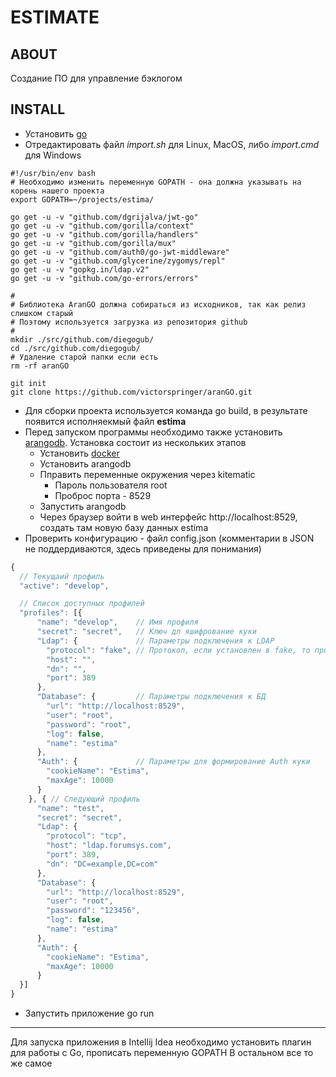 # ESTIMATE

## ABOUT

Создание ПО для управление бэклогом

## INSTALL

* Установить [go](https://golang.org/)
* Отредактировать файл _import.sh_ для Linux, MacOS, либо _import.cmd_ для Windows
```Shell
#!/usr/bin/env bash
# Необходимо изменить переменную GOPATH - она должна указывать на корень нашего проекта
export GOPATH=~/projects/estima/

go get -u -v "github.com/dgrijalva/jwt-go"
go get -u -v "github.com/gorilla/context"
go get -u -v "github.com/gorilla/handlers"
go get -u -v "github.com/gorilla/mux"
go get -u -v "github.com/auth0/go-jwt-middleware"
go get -u -v "github.com/glycerine/zygomys/repl"
go get -u -v "gopkg.in/ldap.v2"
go get -u -v "github.com/go-errors/errors"

#
# Библиотека AranGO должна собираться из исходников, так как релиз слишком старый
# Поэтому используется загрузка из репозитория github 
#
mkdir ./src/github.com/diegogub/
cd ./src/github.com/diegogub/
# Удаление старой папки если есть
rm -rf aranGO

git init
git clone https://github.com/victorspringer/aranGO.git
```
* Для сборки проекта используется команда go build, в результате появится исполняекмый файл **estima**
* Перед запуском программы необходимо также установить [arangodb](https://www.arangodb.com). Установка состоит из нескольких этапов
  * Установить [docker](https://www.docker.com/)
  * Установить arangodb
  * Пправить переменные окружения через kitematic
    * Пароль пользователя root
    * Проброс порта - 8529
  * Запустить arangodb
  * Через браузер войти в web интерфейс http://localhost:8529, создать там новую базу данных estima
* Проверить конфигурацию - файл config.json (комментарии в JSON не поддердиваются, здесь приведены для понимания)
```javascript
{
  // Текущаий профиль 
  "active": "develop",

  // Список доступных профилей
  "profiles": [{
      "name": "develop",    // Имя профиля
      "secret": "secret",   // Ключ дл яшифрование куки 
      "Ldap": {             // Параметры подключения к LDAP
        "protocol": "fake", // Протокол, если установлен в fake, то проверка пользователя в LDAP не производится
        "host": "",
        "dn": "",
        "port": 389
      },
      "Database": {         // Параметры подключения к БД
        "url": "http://localhost:8529",
        "user": "root",
        "password": "root",
        "log": false,
        "name": "estima"
      },
      "Auth": {             // Параметры для формирование Auth куки
        "cookieName": "Estima",
        "maxAge": 10000
      }
    }, { // Следующий профиль
      "name": "test",
      "secret": "secret",
      "Ldap": {
        "protocol": "tcp",
        "host": "ldap.forumsys.com",
        "port": 389,
        "dn": "DC=example,DC=com"
      },
      "Database": {
        "url": "http://localhost:8529",
        "user": "root",
        "password": "123456",
        "log": false,
        "name": "estima"
      },
      "Auth": {
        "cookieName": "Estima",
        "maxAge": 10000
      }
  }]
}
```   
* Запустить приложение go run
----
Для запуска приложения в Intellij Idea необходимо установить плагин для работы с Go,
прописать переменную GOPATH
В остальном все то же самое
